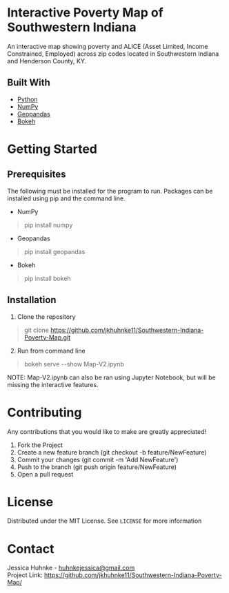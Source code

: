 # Interactive Poverty Map of Southwestern Indiana
An interactive map showing poverty and ALICE (Asset Limited, Income Constrained, Employed) across zip codes located in Southwestern Indiana and Henderson County, KY. 

## Built With
- [Python](https://www.python.org/)
- [NumPy](https://numpy.org/)
- [Geopandas](https://geopandas.org/)
- [Bokeh](https://bokeh.org/)

# Getting Started
## Prerequisites
The following must be installed for the program to run. Packages can be installed using pip and the command line.  
- NumPy
> pip install numpy
- Geopandas
> pip install geopandas
- Bokeh
> pip install bokeh

## Installation
1. Clone the repository
> git clone https://github.com/jkhuhnke11/Southwestern-Indiana-Poverty-Map.git
2. Run from command line
> bokeh serve --show Map-V2.ipynb

NOTE: Map-V2.ipynb can also be ran using Jupyter Notebook, but will be missing the interactive features. 

# Contributing
Any contributions that you would like to make are greatly appreciated! 
1. Fork the Project
2. Create a new feature branch (git checkout -b feature/NewFeature)
3. Commit your changes (git commit -m 'Add NewFeature')
4. Push to the branch (git push origin feature/NewFeature)
5. Open a pull request

# License
Distributed under the MIT License. See `LICENSE` for more information

# Contact
Jessica Huhnke - huhnkejessica@gmail.com <br/>
Project Link: https://github.com/jkhuhnke11/Southwestern-Indiana-Poverty-Map/
